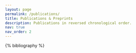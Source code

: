 ```yaml
---
layout: page
permalink: /publications/
title: Publications & Preprints
description: Publications in reversed chronological order.
nav: true
nav_order: 2
---
```


<!-- _pages/publications.md -->
<div class="publications">

{% bibliography %}

</div>
